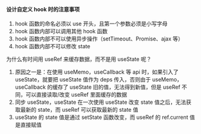 #### 设计自定义 hook 时的注意事项

1. hook 函数的命名必须以 use 开头，且第一个参数必须是小写字母
2. hook 函数内部可以调用其他 hook 函数
3. hook 函数内部不可以使用异步操作（setTimeout、Promise、ajax 等）
4. hook 函数内部不可以修改 state

为什么有时间用 useRef 来缓存数据，而不是用 useState 呢？<br>

1. 原因之一是：在使用 useMemo，useCallback 等 api 时，如果引入了 useState，就要把 useState 值作为 deps 传入，否则由于 useMemo，useCallback 的缓存了 useState 旧的值，无法得到新值，但是 useRef 不同，可以直接读取/改变 useRef 里面缓存的数据
2. 同步 useState，useState 在一次使用 useState 改变 state 值之后，无法获取最新的 state，而 useRef 可以获取最新的 state 值
3. useState 的 state 值是通过 setState 函数改变，而 useRef 的 ref.current 值是直接赋值
